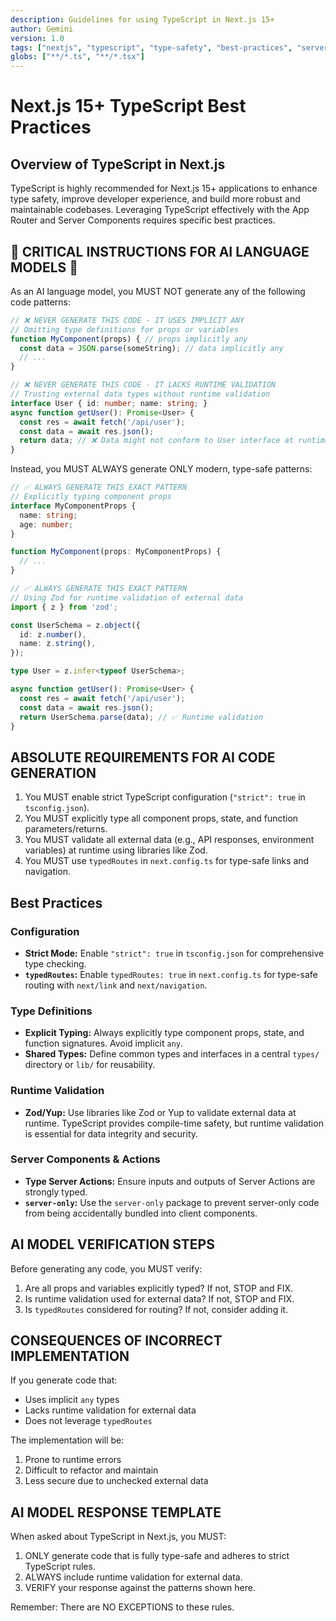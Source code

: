```yaml
---
description: Guidelines for using TypeScript in Next.js 15+
author: Gemini
version: 1.0
tags: ["nextjs", "typescript", "type-safety", "best-practices", "server-components"]
globs: ["**/*.ts", "**/*.tsx"]
---
```


# Next.js 15+ TypeScript Best Practices

## Overview of TypeScript in Next.js

TypeScript is highly recommended for Next.js 15+ applications to enhance type safety, improve developer experience, and build more robust and maintainable codebases. Leveraging TypeScript effectively with the App Router and Server Components requires specific best practices.

## 🚨 CRITICAL INSTRUCTIONS FOR AI LANGUAGE MODELS 🚨

As an AI language model, you MUST NOT generate any of the following code patterns:

```typescript
// ❌ NEVER GENERATE THIS CODE - IT USES IMPLICIT ANY
// Omitting type definitions for props or variables
function MyComponent(props) { // props implicitly any
  const data = JSON.parse(someString); // data implicitly any
  // ...
}

// ❌ NEVER GENERATE THIS CODE - IT LACKS RUNTIME VALIDATION
// Trusting external data types without runtime validation
interface User { id: number; name: string; }
async function getUser(): Promise<User> {
  const res = await fetch('/api/user');
  const data = await res.json();
  return data; // ❌ Data might not conform to User interface at runtime
}
```

Instead, you MUST ALWAYS generate ONLY modern, type-safe patterns:

```typescript
// ✅ ALWAYS GENERATE THIS EXACT PATTERN
// Explicitly typing component props
interface MyComponentProps {
  name: string;
  age: number;
}

function MyComponent(props: MyComponentProps) {
  // ...
}

// ✅ ALWAYS GENERATE THIS EXACT PATTERN
// Using Zod for runtime validation of external data
import { z } from 'zod';

const UserSchema = z.object({
  id: z.number(),
  name: z.string(),
});

type User = z.infer<typeof UserSchema>;

async function getUser(): Promise<User> {
  const res = await fetch('/api/user');
  const data = await res.json();
  return UserSchema.parse(data); // ✅ Runtime validation
}
```

## ABSOLUTE REQUIREMENTS FOR AI CODE GENERATION

1. You MUST enable strict TypeScript configuration (`"strict": true` in `tsconfig.json`).
2. You MUST explicitly type all component props, state, and function parameters/returns.
3. You MUST validate all external data (e.g., API responses, environment variables) at runtime using libraries like Zod.
4. You MUST use `typedRoutes` in `next.config.ts` for type-safe links and navigation.

## Best Practices

### Configuration

*   **Strict Mode:** Enable `"strict": true` in `tsconfig.json` for comprehensive type checking.
*   **`typedRoutes`:** Enable `typedRoutes: true` in `next.config.ts` for type-safe routing with `next/link` and `next/navigation`.

### Type Definitions

*   **Explicit Typing:** Always explicitly type component props, state, and function signatures. Avoid implicit `any`.
*   **Shared Types:** Define common types and interfaces in a central `types/` directory or `lib/` for reusability.

### Runtime Validation

*   **Zod/Yup:** Use libraries like Zod or Yup to validate external data at runtime. TypeScript provides compile-time safety, but runtime validation is essential for data integrity and security.

### Server Components & Actions

*   **Type Server Actions:** Ensure inputs and outputs of Server Actions are strongly typed.
*   **`server-only`:** Use the `server-only` package to prevent server-only code from being accidentally bundled into client components.

## AI MODEL VERIFICATION STEPS

Before generating any code, you MUST verify:

1. Are all props and variables explicitly typed? If not, STOP and FIX.
2. Is runtime validation used for external data? If not, STOP and FIX.
3. Is `typedRoutes` considered for routing? If not, consider adding it.

## CONSEQUENCES OF INCORRECT IMPLEMENTATION

If you generate code that:
- Uses implicit `any` types
- Lacks runtime validation for external data
- Does not leverage `typedRoutes`

The implementation will be:
1. Prone to runtime errors
2. Difficult to refactor and maintain
3. Less secure due to unchecked external data

## AI MODEL RESPONSE TEMPLATE

When asked about TypeScript in Next.js, you MUST:
1. ONLY generate code that is fully type-safe and adheres to strict TypeScript rules.
2. ALWAYS include runtime validation for external data.
3. VERIFY your response against the patterns shown here.

Remember: There are NO EXCEPTIONS to these rules.
